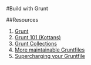 #Build with Grunt






##Resources 
 
 1. [Grunt](http://gruntjs.com/)
 1. [Grunt 101 (Kottans)](http://kottans.org/js-slides/grunt) 
 1. [Grunt Collections](https://github.com/gruntjs/grunt/issues/379)
 1. [More maintainable Gruntfiles](http://www.thomasboyt.com/2013/09/01/maintainable-grunt.html)
 1. [Supercharging your Gruntfile](http://www.html5rocks.com/en/tutorials/tooling/supercharging-your-gruntfile/)